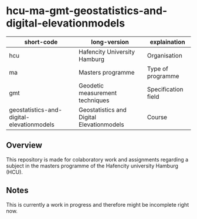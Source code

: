 # hcu-ma-gmt-geostatistics-and-digital-elevationmodels

|short-code|long-version|explaination|
|---|---|---|
|hcu|Hafencity University Hamburg|Organisation|
|ma|Masters programme|Type of programme|
|gmt|Geodetic measurement techniques|Specification field|
|geostatistics-and-digital-elevationmodels|Geostatistics and Digital Elevationmodels|Course|

## Overview

This repository is made for colaboratory work and assignments regarding a subject in the masters programme of the Hafencity university Hamburg (HCU).

## Notes

This is currently a work in progress and therefore might be incomplete right now.
